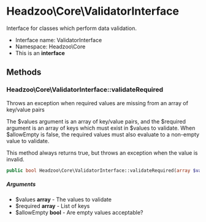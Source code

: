 Headzoo\Core\ValidatorInterface
===============

Interface for classes which perform data validation.




* Interface name: ValidatorInterface
* Namespace: Headzoo\Core
* This is an **interface**






Methods
-------


### Headzoo\Core\ValidatorInterface::validateRequired
Throws an exception when required values are missing from an array of key/value pairs

The $values argument is an array of key/value pairs, and the $required argument is an array
of keys which must exist in $values to validate. When $allowEmpty is false, the required values
must also evaluate to a non-empty value to validate.

This method always returns true, but throws an exception when the value is invalid.
```php
public bool Headzoo\Core\ValidatorInterface::validateRequired(array $values, array $required, bool $allowEmpty)
```


##### Arguments

* $values **array** - The values to validate
* $required **array** - List of keys
* $allowEmpty **bool** - Are empty values acceptable?


